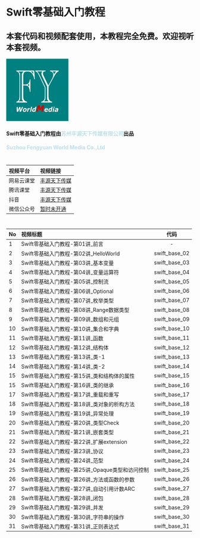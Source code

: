 # Swift零基础入门教程
## 本套代码和视频配套使用，本教程完全免费。欢迎视听本套视频。
![image info](./logo.png)

#### Swift零基础入门教程由<strong style="color: lightblue; opacity: 0.80;">苏州丰源天下传媒有限公司</strong>出品
#### <strong style="color: lightblue; opacity: 0.80;">Suzhou Fengyuan World Media Co.,Ltd</strong>

#
| 视频平台 | 视频链接 | 
|:-----------|:------------|
| 网易云课堂    |     [丰源天下传媒](https://study.163.com/course/introduction.htm?courseId=1212173805#/courseDetail?tab=1 "丰源天下传媒") |
| 腾讯课堂    |     [丰源天下传媒](https://ke.qq.com/course/4031190?tuin=14527f38 "丰源天下传媒") |
| 抖音    |     [丰源天下传媒](https://student-api.iyincaishijiao.com/t/dWNtL5k/ "丰源天下传媒") |
| 微信公众号    |     [暂时未开通](暂时未开通 "暂时未开通") |
 

# 
| No | 视频标题 | 代码 |
|:-----------|:------------|:------------:|
| 1    |     Swift零基础入门教程-第01讲_前言 |   -    |
| 2    |     Swift零基础入门教程-第02讲_HelloWorld |   swift_base_02    |
| 3    |     Swift零基础入门教程-第03讲_基本变量 |   swift_base_03    |
| 4    |     Swift零基础入门教程-第04讲_变量运算符 |  swift_base_04    |
| 5    |     Swift零基础入门教程-第05讲_控制流 |   swift_base_05    |
| 6    |     Swift零基础入门教程-第06讲_Optional |   swift_base_06    |
| 7    |     Swift零基础入门教程-第07讲_枚举类型 |   swift_base_07    |
| 8    |     Swift零基础入门教程-第08讲_Range数据类型 |   swift_base_08    |
| 9    |     Swift零基础入门教程-第09讲_数组和元组 |   swift_base_09    |
| 10    |     Swift零基础入门教程-第10讲_集合和字典 |   swift_base_10    |
| 11    |     Swift零基础入门教程-第11讲_函数 |   swift_base_11    |
| 12    |     Swift零基础入门教程-第12讲_结构体 |   swift_base_12    |
| 13    |     Swift零基础入门教程-第13讲_类-1 |   swift_base_13    |
| 14    |     Swift零基础入门教程-第14讲_类-2 |   swift_base_14    |
| 15    |     Swift零基础入门教程-第15讲_类和结构体的属性 |   swift_base_15   |
| 15    |     Swift零基础入门教程-第16讲_类的继承 |   swift_base_16    |
| 17    |     Swift零基础入门教程-第17讲_重载和重写 |  swift_base_17   |
| 18    |     Swift零基础入门教程-第18讲_类对象的析构方法 |   swift_base_18    |
| 19    |     Swift零基础入门教程-第19讲_异常处理 |   swift_base_19    |
| 20    |     Swift零基础入门教程-第20讲_类型Check |   swift_base_20    |
| 21    |     Swift零基础入门教程-第21讲_嵌套类型 |   swift_base_21    |
| 22    |     Swift零基础入门教程-第22讲_扩展extension |   swift_base_22    |
| 23    |     Swift零基础入门教程-第23讲_协议 |   swift_base_23    |
| 24    |     Swift零基础入门教程-第24讲_范型 |   swift_base_24    |
| 25    |     Swift零基础入门教程-第25讲_Opaque类型和访问控制 |   swift_base_25    |
| 26    |     Swift零基础入门教程-第26讲_方法或函数的参数 |   swift_base_26    |
| 27    |     Swift零基础入门教程-第27讲_自动引用计数ARC |   swift_base_27    |
| 28    |     Swift零基础入门教程-第28讲_闭包 |   swift_base_28    |
| 29    |     Swift零基础入门教程-第29讲_并发 |   swift_base_29    |
| 30    |     Swift零基础入门教程-第30讲_字符串的操作 |   swift_base_30    | 
| 31    |     Swift零基础入门教程-第31讲_正则表达式 |   swift_base_31    | 